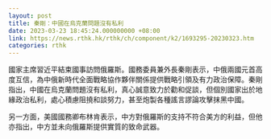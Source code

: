 ```yaml
---
layout: post
title: 秦剛：中國在烏克蘭問題沒有私利
date: 2023-03-23 18:45:24.000000000 +08:00
link: https://news.rthk.hk/rthk/ch/component/k2/1693295-20230323.htm
categories: rthk
---
```


國家主席習近平結束國事訪問俄羅斯。國務委員兼外長秦剛表示，中俄兩國元首高度互信，為中俄新時代全面戰略協作夥伴關係提供戰略引領及有力政治保障。秦剛指出，中國在烏克蘭問題沒有私利，真心誠意致力於勸和促談，但個別國家出於地緣政治私利，處心積慮阻撓和談努力，甚至炮製各種謠言謬論攻擊抹黑中國。 

另一方面，美國國務卿布林肯表示，中方對俄羅斯的支持不符合美方的利益，但他亦指出，中方並未向俄羅斯提供實質的致命武器。 
